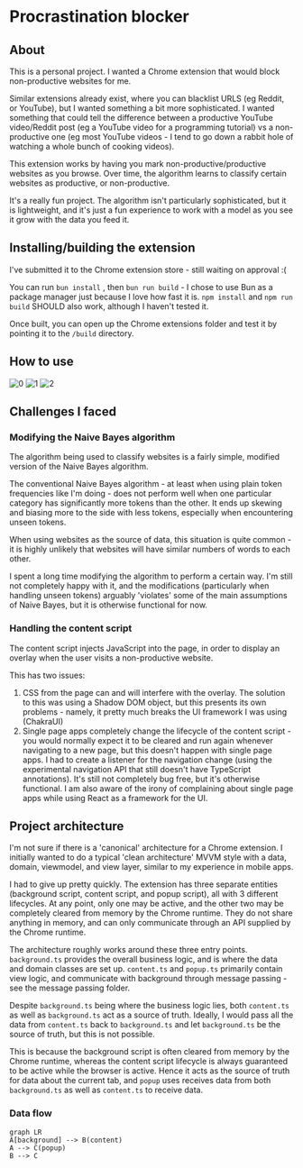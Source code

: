 
# Procrastination blocker

## About
This is a personal project. I wanted a Chrome extension that would block non-productive websites for me.

Similar extensions already exist, where you can blacklist URLS (eg Reddit, or YouTube), but I wanted something a bit more sophisticated. I wanted something that could tell the difference between a productive YouTube video/Reddit post (eg a YouTube video for a programming tutorial) vs a non-productive one (eg most YouTube videos - I tend to go down a rabbit hole of watching a whole bunch of cooking videos).

This extension works by having you mark non-productive/productive websites as you browse. Over time, the algorithm learns to classify certain websites as productive, or non-productive.

It's a really fun project. The algorithm isn't particularly sophisticated, but it is lightweight, and it's just a fun experience to work with a model as you see it grow with the data you feed it.

## Installing/building the extension
I've submitted it to the Chrome extension store - still waiting on approval :(

You can run `bun install` , then `bun run build` - I chose to use Bun as a package manager just because I love how fast it is. `npm install` and `npm run build` SHOULD also work, although I haven't tested it.

Once built, you can open up the Chrome extensions folder and test it by pointing it to the `/build` directory.

## How to use
![0](https://github.com/stephen-w-choo/procrastination-blocker/assets/96100043/cf21a723-647f-4e90-b4c1-fa14e5ee7bf2)
![1](https://github.com/stephen-w-choo/procrastination-blocker/assets/96100043/bf2db914-d73e-423e-993f-09cdb0bf36f8)
![2](https://github.com/stephen-w-choo/procrastination-blocker/assets/96100043/4ec719ab-bcb9-41d5-a8f9-542e534d9e83)



## Challenges I faced

### Modifying the Naive Bayes algorithm
The algorithm being used to classify websites is a fairly simple, modified version of the Naive Bayes algorithm. 

The conventional Naive Bayes algorithm - at least when using plain token frequencies like I'm doing - does not perform well when one particular category has significantly more tokens than the other. It ends up skewing and biasing more to the side with less tokens, especially when encountering unseen tokens.

When using websites as the source of data, this situation is quite common - it is highly unlikely that websites will have similar numbers of words to each other.

I spent a long time modifying the algorithm to perform a certain way. I'm still not completely happy with it, and the modifications (particularly when handling unseen tokens) arguably 'violates' some of the main assumptions of Naive Bayes, but it is otherwise functional for now.

### Handling the content script
The content script injects JavaScript into the page, in order to display an overlay when the user visits a non-productive website.

This has two issues:
1. CSS from the page can and will interfere with the overlay. The solution to this was using a Shadow DOM object, but this presents its own problems - namely, it pretty much breaks the UI framework I was using (ChakraUI)
2. Single page apps completely change the lifecycle of the content script - you would normally expect it to be cleared and run again whenever navigating to a new page, but this doesn't happen with single page apps. I had to create a listener for the navigation change (using the experimental navigation API that still doesn't have TypeScript annotations). 
It's still not completely bug free, but it's otherwise functional.
I am also aware of the irony of complaining about single page apps while using React as a framework for the UI.

## Project architecture
I'm not sure if there is a 'canonical' architecture for a Chrome extension. I initially wanted to do a typical 'clean architecture' MVVM style with a data, domain, viewmodel, and view layer, similar to my experience in mobile apps.

I had to give up pretty quickly. The extension has three separate entities (background script, content script, and popup script), all with 3 different lifecycles. At any point, only one may be active, and the other two may be completely cleared from memory by the Chrome runtime. They do not share anything in memory, and can only communicate through an API supplied by the Chrome runtime.

The architecture roughly works around these three entry points. `background.ts` provides the overall business logic, and is where the data and domain classes are set up. `content.ts` and `popup.ts` primarily contain view logic, and communicate with background through message passing - see the message passing folder.

Despite `background.ts` being where the business logic lies, both `content.ts` as well as `background.ts` act as a source of truth. Ideally, I would pass all the data from `content.ts` back to `background.ts` and let `background.ts` be the source of truth, but this is not possible. 

This is because the background script is often cleared from memory by the Chrome runtime, whereas the content script lifecycle is always guaranteed to be active while the browser is active. Hence it acts as the source of truth for data about the current tab, and `popup` uses receives data from both `background.ts` as well as `content.ts` to receive data.

### Data flow
```mermaid
graph LR
A[background] --> B(content)
A --> C(popup)
B --> C

```
